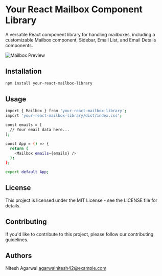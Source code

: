 # Your React Mailbox Component Library

A versatile React component library for handling mailboxes, including a customizable Mailbox component, Sidebar, Email List, and Email Details components.

![Mailbox Preview](https://example.com/mailbox-preview.png)

## Installation

```bash
npm install your-react-mailbox-library
```
## Usage

```bash
import { Mailbox } from 'your-react-mailbox-library';
import 'your-react-mailbox-library/dist/index.css';

const emails = [
  // Your email data here...
];

const App = () => {
  return (
    <Mailbox emails={emails} />
  );
};

export default App;
```

## License
This project is licensed under the MIT License - see the LICENSE file for details.

## Contributing
If you'd like to contribute to this project, please follow our contributing guidelines.

## Authors
Nitesh Agarwal agarwalnitesh42@example.com
